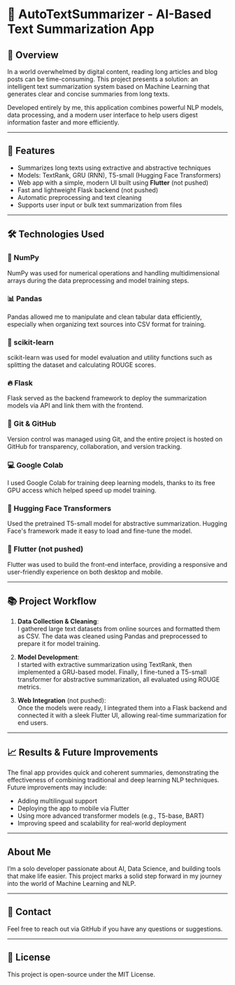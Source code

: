 # 🧠 AutoTextSummarizer - AI-Based Text Summarization App

## 📌 Overview

In a world overwhelmed by digital content, reading long articles and blog posts can be time-consuming. This project presents a solution: an intelligent text summarization system based on Machine Learning that generates clear and concise summaries from long texts.

Developed entirely by me, this application combines powerful NLP models, data processing, and a modern user interface to help users digest information faster and more efficiently.

---

## 🚀 Features

- Summarizes long texts using extractive and abstractive techniques
- Models: TextRank, GRU (RNN), T5-small (Hugging Face Transformers)
- Web app with a simple, modern UI built using **Flutter** (not pushed)
- Fast and lightweight Flask backend (not pushed)
- Automatic preprocessing and text cleaning
- Supports user input or bulk text summarization from files

---

## 🛠️ Technologies Used

### 🧪 NumPy  
NumPy was used for numerical operations and handling multidimensional arrays during the data preprocessing and model training steps.

### 📊 Pandas  
Pandas allowed me to manipulate and clean tabular data efficiently, especially when organizing text sources into CSV format for training.

### 🤖 scikit-learn  
scikit-learn was used for model evaluation and utility functions such as splitting the dataset and calculating ROUGE scores.

### 🔥 Flask  
Flask served as the backend framework to deploy the summarization models via API and link them with the frontend.

### 🎯 Git & GitHub  
Version control was managed using Git, and the entire project is hosted on GitHub for transparency, collaboration, and version tracking.

### 💻 Google Colab  
I used Google Colab for training deep learning models, thanks to its free GPU access which helped speed up model training.

### 🧠 Hugging Face Transformers  
Used the pretrained T5-small model for abstractive summarization. Hugging Face's framework made it easy to load and fine-tune the model.

### 📱 Flutter  (not pushed)
Flutter was used to build the front-end interface, providing a responsive and user-friendly experience on both desktop and mobile.

---

## 📚 Project Workflow

1. **Data Collection & Cleaning**:  
   I gathered large text datasets from online sources and formatted them as CSV. The data was cleaned using Pandas and preprocessed to prepare it for model training.

2. **Model Development**:  
   I started with extractive summarization using TextRank, then implemented a GRU-based model. Finally, I fine-tuned a T5-small transformer for abstractive summarization, all evaluated using ROUGE metrics.

3. **Web Integration** (not pushed):  
   Once the models were ready, I integrated them into a Flask backend and connected it with a sleek Flutter UI, allowing real-time summarization for end users.

---

## 📈 Results & Future Improvements

The final app provides quick and coherent summaries, demonstrating the effectiveness of combining traditional and deep learning NLP techniques. Future improvements may include:

- Adding multilingual support
- Deploying the app to mobile via Flutter
- Using more advanced transformer models (e.g., T5-base, BART)
- Improving speed and scalability for real-world deployment

---

## About Me

I’m a solo developer passionate about AI, Data Science, and building tools that make life easier. This project marks a solid step forward in my journey into the world of Machine Learning and NLP.

---

## 📩 Contact

Feel free to reach out via GitHub if you have any questions or suggestions.

---

## 📄 License

This project is open-source under the MIT License.
